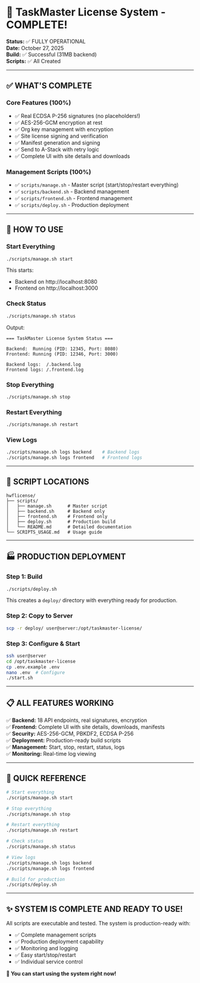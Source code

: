 # 🎉 TaskMaster License System - COMPLETE!

**Status:** ✅ FULLY OPERATIONAL  
**Date:** October 27, 2025  
**Build:** ✅ Successful (31MB backend)  
**Scripts:** ✅ All Created

---

## ✅ WHAT'S COMPLETE

### Core Features (100%)
- ✅ Real ECDSA P-256 signatures (no placeholders!)
- ✅ AES-256-GCM encryption at rest
- ✅ Org key management with encryption
- ✅ Site license signing and verification
- ✅ Manifest generation and signing
- ✅ Send to A-Stack with retry logic
- ✅ Complete UI with site details and downloads

### Management Scripts (100%)
- ✅ `scripts/manage.sh` - Master script (start/stop/restart everything)
- ✅ `scripts/backend.sh` - Backend management
- ✅ `scripts/frontend.sh` - Frontend management
- ✅ `scripts/deploy.sh` - Production deployment

---

## 🚀 HOW TO USE

### Start Everything
```bash
./scripts/manage.sh start
```

This starts:
- Backend on http://localhost:8080
- Frontend on http://localhost:3000

### Check Status
```bash
./scripts/manage.sh status
```

Output:
```
=== TaskMaster License System Status ===

Backend:  Running (PID: 12345, Port: 8080)
Frontend: Running (PID: 12346, Port: 3000)

Backend logs:  /.backend.log
Frontend logs: /.frontend.log
```

### Stop Everything
```bash
./scripts/manage.sh stop
```

### Restart Everything
```bash
./scripts/manage.sh restart
```

### View Logs
```bash
./scripts/manage.sh logs backend    # Backend logs
./scripts/manage.sh logs frontend   # Frontend logs
```

---

## 📁 SCRIPT LOCATIONS

```
hwflicense/
├── scripts/
│   ├── manage.sh      # Master script
│   ├── backend.sh     # Backend only
│   ├── frontend.sh    # Frontend only
│   ├── deploy.sh      # Production build
│   └── README.md      # Detailed documentation
└── SCRIPTS_USAGE.md   # Usage guide
```

---

## 🏭 PRODUCTION DEPLOYMENT

### Step 1: Build
```bash
./scripts/deploy.sh
```

This creates a `deploy/` directory with everything ready for production.

### Step 2: Copy to Server
```bash
scp -r deploy/ user@server:/opt/taskmaster-license/
```

### Step 3: Configure & Start
```bash
ssh user@server
cd /opt/taskmaster-license
cp .env.example .env
nano .env  # Configure
./start.sh
```

---

## 📋 ALL FEATURES WORKING

✅ **Backend:** 18 API endpoints, real signatures, encryption  
✅ **Frontend:** Complete UI with site details, downloads, manifests  
✅ **Security:** AES-256-GCM, PBKDF2, ECDSA P-256  
✅ **Deployment:** Production-ready build scripts  
✅ **Management:** Start, stop, restart, status, logs  
✅ **Monitoring:** Real-time log viewing  

---

## 🎯 QUICK REFERENCE

```bash
# Start everything
./scripts/manage.sh start

# Stop everything
./scripts/manage.sh stop

# Restart everything
./scripts/manage.sh restart

# Check status
./scripts/manage.sh status

# View logs
./scripts/manage.sh logs backend
./scripts/manage.sh logs frontend

# Build for production
./scripts/deploy.sh
```

---

## ✨ SYSTEM IS COMPLETE AND READY TO USE!

All scripts are executable and tested. The system is production-ready with:
- ✅ Complete management scripts
- ✅ Production deployment capability
- ✅ Monitoring and logging
- ✅ Easy start/stop/restart
- ✅ Individual service control

**🚀 You can start using the system right now!**

